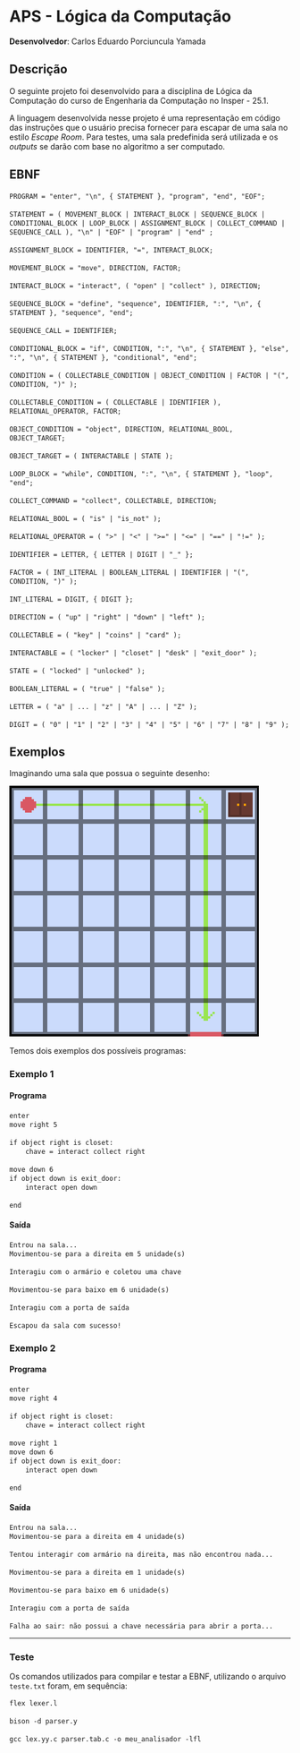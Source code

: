 # APS - Lógica da Computação

**Desenvolvedor**: Carlos Eduardo Porciuncula Yamada

## Descrição

O seguinte projeto foi desenvolvido para a disciplina de Lógica da Computação do curso de Engenharia da Computação no Insper - 25.1.

A linguagem desenvolvida nesse projeto é uma representação em código das instruções que o usuário precisa fornecer para escapar de uma sala no estilo *Escape Room*. Para testes, uma sala predefinida será utilizada e os *outputs* se darão com base no algoritmo a ser computado.

## EBNF

```ebnf
PROGRAM = "enter", "\n", { STATEMENT }, "program", "end", "EOF";

STATEMENT = ( MOVEMENT_BLOCK | INTERACT_BLOCK | SEQUENCE_BLOCK | CONDITIONAL_BLOCK | LOOP_BLOCK | ASSIGNMENT_BLOCK | COLLECT_COMMAND | SEQUENCE_CALL ), "\n" | "EOF" | "program" | "end" ;

ASSIGNMENT_BLOCK = IDENTIFIER, "=", INTERACT_BLOCK;

MOVEMENT_BLOCK = "move", DIRECTION, FACTOR;

INTERACT_BLOCK = "interact", ( "open" | "collect" ), DIRECTION;

SEQUENCE_BLOCK = "define", "sequence", IDENTIFIER, ":", "\n", { STATEMENT }, "sequence", "end";

SEQUENCE_CALL = IDENTIFIER;

CONDITIONAL_BLOCK = "if", CONDITION, ":", "\n", { STATEMENT }, "else", ":", "\n", { STATEMENT }, "conditional", "end";

CONDITION = ( COLLECTABLE_CONDITION | OBJECT_CONDITION | FACTOR | "(", CONDITION, ")" );

COLLECTABLE_CONDITION = ( COLLECTABLE | IDENTIFIER ), RELATIONAL_OPERATOR, FACTOR;

OBJECT_CONDITION = "object", DIRECTION, RELATIONAL_BOOL, OBJECT_TARGET;

OBJECT_TARGET = ( INTERACTABLE | STATE );

LOOP_BLOCK = "while", CONDITION, ":", "\n", { STATEMENT }, "loop", "end";

COLLECT_COMMAND = "collect", COLLECTABLE, DIRECTION;

RELATIONAL_BOOL = ( "is" | "is_not" );

RELATIONAL_OPERATOR = ( ">" | "<" | ">=" | "<=" | "==" | "!=" );

IDENTIFIER = LETTER, { LETTER | DIGIT | "_" };

FACTOR = ( INT_LITERAL | BOOLEAN_LITERAL | IDENTIFIER | "(", CONDITION, ")" );

INT_LITERAL = DIGIT, { DIGIT };

DIRECTION = ( "up" | "right" | "down" | "left" );

COLLECTABLE = ( "key" | "coins" | "card" );

INTERACTABLE = ( "locker" | "closet" | "desk" | "exit_door" );

STATE = ( "locked" | "unlocked" );

BOOLEAN_LITERAL = ( "true" | "false" );

LETTER = ( "a" | ... | "z" | "A" | ... | "Z" );

DIGIT = ( "0" | "1" | "2" | "3" | "4" | "5" | "6" | "7" | "8" | "9" );
```

## Exemplos

Imaginando uma sala que possua o seguinte desenho:

![Mapa da sala de exemplo](img/map.png)

Temos dois exemplos dos possíveis programas:

### Exemplo 1

#### Programa

```
enter
move right 5

if object right is closet:
    chave = interact collect right

move down 6
if object down is exit_door:
    interact open down

end
```

#### Saída

```
Entrou na sala...
Movimentou-se para a direita em 5 unidade(s)

Interagiu com o armário e coletou uma chave

Movimentou-se para baixo em 6 unidade(s)

Interagiu com a porta de saída

Escapou da sala com sucesso!
```

### Exemplo 2

#### Programa

```
enter
move right 4

if object right is closet:
    chave = interact collect right

move right 1
move down 6
if object down is exit_door:
    interact open down

end
```

#### Saída

```
Entrou na sala...
Movimentou-se para a direita em 4 unidade(s)

Tentou interagir com armário na direita, mas não encontrou nada...

Movimentou-se para a direita em 1 unidade(s)

Movimentou-se para baixo em 6 unidade(s)

Interagiu com a porta de saída

Falha ao sair: não possui a chave necessária para abrir a porta...
```

---

### Teste

Os comandos utilizados para compilar e testar a EBNF, utilizando o arquivo `teste.txt` foram, em sequência:

```
flex lexer.l

bison -d parser.y

gcc lex.yy.c parser.tab.c -o meu_analisador -lfl
```